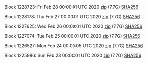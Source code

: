 Block 1228723: Fri Feb 28 00:00:01 UTC 2020 [zip](https://dash-bootstrap.ams3.digitaloceanspaces.com/mainnet/2020-02-28/bootstrap.dat.zip) (7.7G) [SHA256](https://dash-bootstrap.ams3.digitaloceanspaces.com/mainnet/2020-02-28/sha256.txt)

Block 1228178: Thu Feb 27 00:00:01 UTC 2020 [zip](https://dash-bootstrap.ams3.digitaloceanspaces.com/mainnet/2020-02-27/bootstrap.dat.zip) (7.7G) [SHA256](https://dash-bootstrap.ams3.digitaloceanspaces.com/mainnet/2020-02-27/sha256.txt)

Block 1227625: Wed Feb 26 00:00:01 UTC 2020 [zip](https://dash-bootstrap.ams3.digitaloceanspaces.com/mainnet/2020-02-26/bootstrap.dat.zip) (7.7G) [SHA256](https://dash-bootstrap.ams3.digitaloceanspaces.com/mainnet/2020-02-26/sha256.txt)

Block 1227074: Tue Feb 25 00:00:01 UTC 2020 [zip](https://dash-bootstrap.ams3.digitaloceanspaces.com/mainnet/2020-02-25/bootstrap.dat.zip) (7.7G) [SHA256](https://dash-bootstrap.ams3.digitaloceanspaces.com/mainnet/2020-02-25/sha256.txt)

Block 1226527: Mon Feb 24 00:00:05 UTC 2020 [zip](https://dash-bootstrap.ams3.digitaloceanspaces.com/mainnet/2020-02-24/bootstrap.dat.zip) (7.7G) [SHA256](https://dash-bootstrap.ams3.digitaloceanspaces.com/mainnet/2020-02-24/sha256.txt)

Block 1225986: Sun Feb 23 00:00:01 UTC 2020 [zip](https://dash-bootstrap.ams3.digitaloceanspaces.com/mainnet/2020-02-23/bootstrap.dat.zip) (7.7G) [SHA256](https://dash-bootstrap.ams3.digitaloceanspaces.com/mainnet/2020-02-23/sha256.txt)
